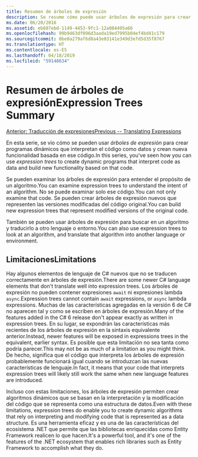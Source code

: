 ```yaml
---
title: Resumen de árboles de expresión
description: Se resume cómo puede usar árboles de expresión para crear programas dinámicos que interpretan el código como datos y crean nuevas funciones basadas en ese código.
ms.date: 06/20/2016
ms.assetid: eb687ebd-1149-4453-9fc1-12a084495a66
ms.openlocfilehash: 99b9463df096d3aada19ed7995b04ef4bd41c179
ms.sourcegitcommit: 0be8a279af6d8a43e03141e349d3efd5d35f8767
ms.translationtype: HT
ms.contentlocale: es-ES
ms.lasthandoff: 04/18/2019
ms.locfileid: "59148634"
---
```

# <a name="expression-trees-summary"></a><span data-ttu-id="ad7a8-103">Resumen de árboles de expresión</span><span class="sxs-lookup"><span data-stu-id="ad7a8-103">Expression Trees Summary</span></span>

[<span data-ttu-id="ad7a8-104">Anterior: Traducción de expresiones</span><span class="sxs-lookup"><span data-stu-id="ad7a8-104">Previous -- Translating Expressions</span></span>](expression-trees-translating.md)

<span data-ttu-id="ad7a8-105">En esta serie, se vio cómo se pueden usar *árboles de expresión* para crear programas dinámicos que interpretan el código como datos y crean nueva funcionalidad basada en ese código.</span><span class="sxs-lookup"><span data-stu-id="ad7a8-105">In this series, you've seen how you can use *expression trees* to create dynamic programs that interpret code as data and build new functionality based on that code.</span></span>

<span data-ttu-id="ad7a8-106">Se pueden examinar los árboles de expresión para entender el propósito de un algoritmo.</span><span class="sxs-lookup"><span data-stu-id="ad7a8-106">You can examine expression trees to understand the intent of an algorithm.</span></span> <span data-ttu-id="ad7a8-107">No se puede examinar solo ese código.</span><span class="sxs-lookup"><span data-stu-id="ad7a8-107">You can not only examine that code.</span></span> <span data-ttu-id="ad7a8-108">Se pueden crear árboles de expresión nuevos que representen las versiones modificadas del código original.</span><span class="sxs-lookup"><span data-stu-id="ad7a8-108">You can build new expression trees that represent modified versions of the original code.</span></span>

<span data-ttu-id="ad7a8-109">También se pueden usar árboles de expresión para buscar en un algoritmo y traducirlo a otro lenguaje o entorno.</span><span class="sxs-lookup"><span data-stu-id="ad7a8-109">You can also use expression trees to look at an algorithm, and translate that algorithm into another language or environment.</span></span> 

## <a name="limitations"></a><span data-ttu-id="ad7a8-110">Limitaciones</span><span class="sxs-lookup"><span data-stu-id="ad7a8-110">Limitations</span></span>

<span data-ttu-id="ad7a8-111">Hay algunos elementos de lenguaje de C# nuevos que no se traducen correctamente en árboles de expresión.</span><span class="sxs-lookup"><span data-stu-id="ad7a8-111">There are some newer C# language elements that don't translate well into expression trees.</span></span> <span data-ttu-id="ad7a8-112">Los árboles de expresión no pueden contener expresiones `await` ni expresiones lambda `async`.</span><span class="sxs-lookup"><span data-stu-id="ad7a8-112">Expression trees cannot contain `await` expressions, or `async` lambda expressions.</span></span> <span data-ttu-id="ad7a8-113">Muchas de las características agregadas en la versión 6 de C# no aparecen tal y como se escriben en árboles de expresión.</span><span class="sxs-lookup"><span data-stu-id="ad7a8-113">Many of the features added in the C# 6 release don't appear exactly as written in expression trees.</span></span> <span data-ttu-id="ad7a8-114">En su lugar, se expondrán las características más recientes de los árboles de expresión en la sintaxis equivalente anterior.</span><span class="sxs-lookup"><span data-stu-id="ad7a8-114">Instead, newer features will be exposed in expressions trees in the equivalent, earlier syntax.</span></span> <span data-ttu-id="ad7a8-115">Es posible que esta limitación no sea tanta como podría parecer.</span><span class="sxs-lookup"><span data-stu-id="ad7a8-115">This may not be as much of a limitation as you might think.</span></span> <span data-ttu-id="ad7a8-116">De hecho, significa que el código que interpreta los árboles de expresión probablemente funcionará igual cuando se introduzcan las nuevas características de lenguaje.</span><span class="sxs-lookup"><span data-stu-id="ad7a8-116">In fact, it means that your code that interprets expression trees will likely still work the same when new language features are introduced.</span></span>

<span data-ttu-id="ad7a8-117">Incluso con estas limitaciones, los árboles de expresión permiten crear algoritmos dinámicos que se basan en la interpretación y la modificación del código que se representa como una estructura de datos.</span><span class="sxs-lookup"><span data-stu-id="ad7a8-117">Even with these limitations, expression trees do enable you to create dynamic algorithms that rely on interpreting and modifying code that is represented as a data structure.</span></span> <span data-ttu-id="ad7a8-118">Es una herramienta eficaz y es una de las características del ecosistema .NET que permite que las bibliotecas enriquecidas como Entity Framework realicen lo que hacen.</span><span class="sxs-lookup"><span data-stu-id="ad7a8-118">It's a powerful tool, and it's one of the features of the .NET ecosystem that enables rich libraries such as Entity Framework to accomplish what they do.</span></span>

